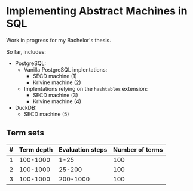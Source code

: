 # Implementing Abstract Machines in SQL

Work in progress for my Bachelor's thesis.

So far, includes:
- PostgreSQL:
  - Vanilla PostgreSQL implentations:
    - SECD machine     (1)
    - Krivine machine  (2)
  - Implentations relying on the `hashtables` extension:
    - SECD machine     (3)
    - Krivine machine  (4)
- DuckDB:
  - SECD machine       (5)

## Term sets

| #        | Term depth | Evaluation steps| Number of terms |
|----------|------------|-----------------|-----------------|
| 1        | 100-1000   | 1-25            | 100             |
| 2        | 100-1000   | 25-200          | 100             |
| 3        | 100-1000   | 200-1000        | 100             |